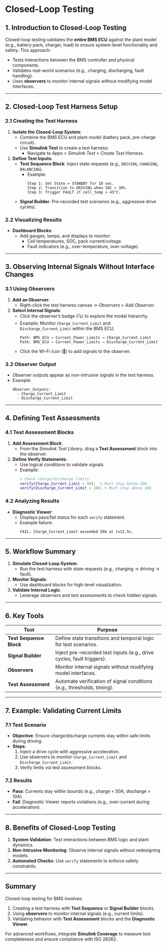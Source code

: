 # Closed-Loop Testing 

## **1. Introduction to Closed-Loop Testing**  
Closed-loop testing validates the **entire BMS ECU** against the plant model (e.g., battery pack, charger, load) to ensure system-level functionality and safety. This approach:  
- Tests interactions between the BMS controller and physical components.  
- Validates real-world scenarios (e.g., charging, discharging, fault handling).  
- Uses **observers** to monitor internal signals without modifying model interfaces.  

---

## **2. Closed-Loop Test Harness Setup**  
### **2.1 Creating the Test Harness**  
1. **Isolate the Closed-Loop System**:  
   - Combine the BMS ECU and plant model (battery pack, pre-charge circuit).  
   - Use **Simulink Test** to create a test harness:  
     - Navigate to *Apps > Simulink Test > Create Test Harness*.  
2. **Define Test Inputs**:  
   - **Test Sequence Block**: Inject state requests (e.g., `DRIVING`, `CHARGING`, `BALANCING`).  
     - Example:  
       ```plaintext  
       Step 1: Set State = STANDBY for 10 sec.  
       Step 2: Transition to DRIVING when SOC > 30%.  
       Step 3: Trigger FAULT if cell_temp > 45°C.  
       ```  
   - **Signal Builder**: Pre-recorded test scenarios (e.g., aggressive drive cycles).  

### **2.2 Visualizing Results**  
- **Dashboard Blocks**:  
  - Add gauges, lamps, and displays to monitor:  
    - Cell temperatures, SOC, pack current/voltage.  
    - Fault indicators (e.g., over-temperature, over-voltage).  

---

## **3. Observing Internal Signals Without Interface Changes**  
### **3.1 Using Observers**  
1. **Add an Observer**:  
   - Right-click the test harness canvas → *Observers > Add Observer*.  
2. **Select Internal Signals**:  
   - Click the observer’s badge (🔍) to explore the model hierarchy.  
   - Example: Monitor `Charge_Current_Limit` and `Discharge_Current_Limit` within the BMS ECU.  
     ```plaintext  
     Path: BMS_ECU → Current_Power_Limits → Charge_Current_Limit  
     Path: BMS_ECU → Current_Power_Limits → Discharge_Current_Limit  
     ```  
   - Click the Wi-Fi icon (📶) to add signals to the observer.  

### **3.2 Observer Output**  
- Observer outputs appear as non-intrusive signals in the test harness.  
- Example:  
  ```plaintext  
  Observer_Outputs:  
    - Charge_Current_Limit  
    - Discharge_Current_Limit  
  ```  

---

## **4. Defining Test Assessments**  
### **4.1 Test Assessment Blocks**  
1. **Add Assessment Block**:  
   - From the *Simulink Test Library*, drag a **Test Assessment** block into the observer.  
2. **Define Verify Statements**:  
   - Use logical conditions to validate signals.  
   - Example:  
     ```matlab  
     % Check charge/discharge limits  
     verify(Charge_Current_Limit < 50);  % Must stay below 50A  
     verify(Discharge_Current_Limit > 10); % Must stay above 10A  
     ```  

### **4.2 Analyzing Results**  
- **Diagnostic Viewer**:  
  - Displays pass/fail status for each `verify` statement.  
  - Example failure:  
    ```plaintext  
    FAIL: Charge_Current_Limit exceeded 50A at t=12.5s.  
    ```  

---

## **5. Workflow Summary**  
1. **Simulate Closed-Loop System**:  
   - Run the test harness with state requests (e.g., charging → driving → fault).  
2. **Monitor Signals**:  
   - Use dashboard blocks for high-level visualization.  
3. **Validate Internal Logic**:  
   - Leverage observers and test assessments to check hidden signals.  

---

## **6. Key Tools**  
| **Tool**               | **Purpose**                                                                 |  
|-------------------------|-----------------------------------------------------------------------------|  
| **Test Sequence Block** | Define state transitions and temporal logic for test scenarios.             |  
| **Signal Builder**      | Inject pre-recorded test inputs (e.g., drive cycles, fault triggers).       |  
| **Observers**           | Monitor internal signals without modifying model interfaces.                |  
| **Test Assessment**     | Automate verification of signal conditions (e.g., thresholds, timing).      |  

---

## **7. Example: Validating Current Limits**  
### **7.1 Test Scenario**  
- **Objective**: Ensure charge/discharge currents stay within safe limits during driving.  
- **Steps**:  
  1. Inject a drive cycle with aggressive acceleration.  
  2. Use observers to monitor `Charge_Current_Limit` and `Discharge_Current_Limit`.  
  3. Verify limits via test assessment blocks.  

### **7.2 Results**  
- **Pass**: Currents stay within bounds (e.g., charge < 50A, discharge > 10A).  
- **Fail**: Diagnostic Viewer reports violations (e.g., over-current during acceleration).  

---

## **8. Benefits of Closed-Loop Testing**  
1. **System Validation**: Test interactions between BMS logic and plant dynamics.  
2. **Non-Intrusive Monitoring**: Observe internal signals without redesigning models.  
3. **Automated Checks**: Use `verify` statements to enforce safety constraints.  

---

## **Summary**  
Closed-loop testing for BMS involves:  
1. Creating a test harness with **Test Sequence** or **Signal Builder** blocks.  
2. Using **observers** to monitor internal signals (e.g., current limits).  
3. Validating behavior with **Test Assessment** blocks and the **Diagnostic Viewer**.  

For advanced workflows, integrate **Simulink Coverage** to measure test completeness and ensure compliance with ISO 26262.